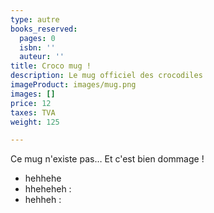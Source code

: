 ```yaml
---
type: autre
books_reserved:
  pages: 0
  isbn: ''
  auteur: ''
title: Croco mug !
description: Le mug officiel des crocodiles
imageProduct: images/mug.png
images: []
price: 12
taxes: TVA
weight: 125

---
```

Ce mug n'existe pas… Et c'est bien dommage !

* hehhehe
* hheheheh :
* hehheh :